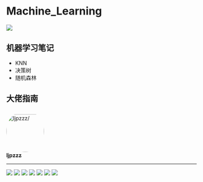 # Machine_Learning
![](https://img.shields.io/badge/Made%20with-Jupyter-orange?style=for-the-badge&logo=Jupyter)
## 机器学习笔记
- KNN
- 决策树
- 随机森林
## 大佬指南
<a href=https://github.com/ljpzzz>
    <img src=https://avatars.githubusercontent.com/u/13940977?v=4 width="100;"  style="border-radius:50%;align-items:center;justify-content:center;overflow:hidden;padding-top:10px" alt=ljpzzz/>
    <br />
    <sub style="font-size:14px"><b>ljpzzz</b></sub>
</a> <br>

<hr>

![](https://img.shields.io/badge/NVIDIA-GTX3050-76B900?style=for-the-badge&logo=nvidia&logoColor=white)
![](https://img.shields.io/badge/Ubuntu-E95420?style=for-the-badge&logo=ubuntu&logoColor=white)
![](https://img.shields.io/badge/Windows-0078D6?style=for-the-badge&logo=windows&logoColor=white)
![](https://img.shields.io/badge/Python-3776AB?style=for-the-badge&logo=python&logoColor=white)
![](https://img.shields.io/badge/Pytorch-FF6F00?style=for-the-badge&logo=Pytorch&logoColor=white)
![](https://img.shields.io/badge/Jupyter-yellow.svg?&style=for-the-badge&logo=Jupyter&logoColor=white)
![](https://img.shields.io/badge/Pycharm-black.svg?&style=for-the-badge&logo=Pycharm&logoColor=white)
